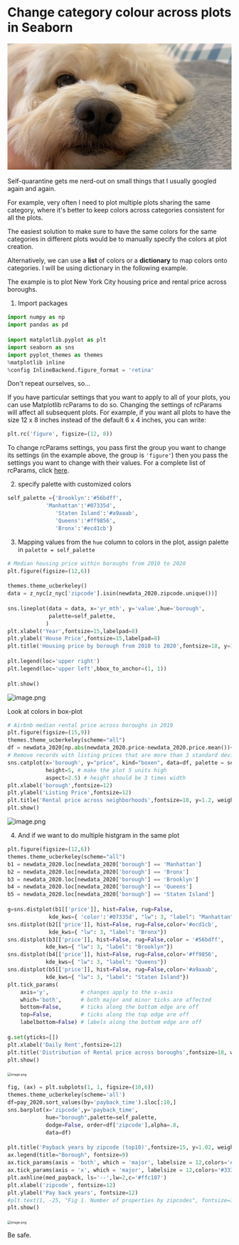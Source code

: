 # Change category colour across plots in Seaborn




<img src='/images/google 狗子1.jpeg'>

Self-quarantine gets me nerd-out on small things that I usually googled again and again.

For example, very often I need to plot multiple plots sharing the same category, where it's better to keep colors across categories  consistent for all the plots.

The easiest solution to make sure to have the same colors for the same categories in different plots would be to manually specify the colors at plot creation.

Alternatively, we can use a **list** of colors or a **dictionary** to map colors onto categories. I will be using dictionary in the following example.

The example is to plot New York City housing price and rental price across boroughs.

1. Import packages

```python
import numpy as np
import pandas as pd

import matplotlib.pyplot as plt
import seaborn as sns
import pyplot_themes as themes
%matplotlib inline
%config InlineBackend.figure_format = 'retina'
```



Don't repeat ourselves, so... <br>

If you have particular settings that you want to apply to all of your plots, you can use Matplotlib rcParams to do so. Changing the settings of rcParams will affect all subsequent plots. For example, if you want all plots to have the size 12 x 8 inches instead of the default 6 x 4 inches, you can write:

```python
plt.rc('figure', figsize=(12, 8))
```

To change rcParams settings, you pass first the group you want to change its settings (in the example above, the group is `'figure'`) then you pass the settings you want to change with their values. For a complete list of rcParams, click [here](https://matplotlib.org/users/customizing.html#a-sample-matplotlibrc-file).



2. specify palette with customized colors

```python
self_palette ={'Brooklyn':'#56bdff',
            'Manhattan':'#07335d',
               'Staten Island':'#a9aaab',
               'Queens':'#ff9856',
               'Bronx':'#ecd1cb'}
```



3. Mapping values from the `hue` column to colors in the plot, assign palette in `palette = self_palette`

```python
# Median housing price within boroughs from 2010 to 2020
plt.figure(figsize=(12,6))

themes.theme_ucberkeley()
data = z_nyc[z_nyc['zipcode'].isin(newdata_2020.zipcode.unique())]

sns.lineplot(data = data, x='yr_mth', y='value',hue='borough',
             palette=self_palette,
            )
plt.xlabel('Year',fontsize=15,labelpad=8)
plt.ylabel('House Price',fontsize=15,labelpad=8)
plt.title('Housing price by borough from 2010 to 2020',fontsize=18, y=1.02,weight='bold')

plt.legend(loc='upper right')
plt.legend(loc='upper left',bbox_to_anchor=(1, 1))

plt.show()
```

<img src="https://i.loli.net/2020/03/22/x8TWC9kmc34tzRM.png" alt="image.png" />



Look at colors in box-plot

```python
# Airbnb median rental price across boroughs in 2019
plt.figure(figsize=(15,9))
themes.theme_ucberkeley(scheme="all")
df = newdata_2020[np.abs(newdata_2020.price-newdata_2020.price.mean())<=(4*newdata_2020.price.std())]
# Remove records with listing prices that are more than 3 standard deviations from the mean
sns.catplot(x='borough', y="price", kind="boxen", data=df, palette = self_palette,
            height=5, # make the plot 5 units high
            aspect=2.5) # height should be 3 times width
plt.xlabel('borough',fontsize=12)
plt.ylabel('Listing Price',fontsize=12)
plt.title('Rental price across neighborhoods',fontsize=18, y=1.2, weight='bold')
plt.show()
```

![image.png](https://i.loli.net/2020/03/22/Em8npuZsjt5Bebg.png)



4. And if we want to do multiple histgram in the same plot

```python
plt.figure(figsize=(12,6))
themes.theme_ucberkeley(scheme="all")
b1 = newdata_2020.loc[newdata_2020['borough'] == 'Manhattan']
b2 = newdata_2020.loc[newdata_2020['borough'] == 'Bronx']
b3 = newdata_2020.loc[newdata_2020['borough'] == 'Brooklyn']
b4 = newdata_2020.loc[newdata_2020['borough'] == 'Queens']
b5 = newdata_2020.loc[newdata_2020['borough'] == 'Staten Island']

g=sns.distplot(b1[['price']], hist=False, rug=False,
             kde_kws={ 'color':'#07335d', "lw": 3, "label": "Manhattan"})
sns.distplot(b2[['price']], hist=False, rug=False,color='#ecd1cb',
             kde_kws={ "lw": 3, "label": "Bronx"})
sns.distplot(b3[['price']], hist=False, rug=False,color = '#56bdff',
            kde_kws={ "lw": 3, "label": "Brooklyn"})
sns.distplot(b4[['price']], hist=False, rug=False,color='#ff9856',
            kde_kws={ "lw": 3, "label": "Queens"})
sns.distplot(b5[['price']], hist=False, rug=False,color='#a9aaab',
            kde_kws={ "lw": 3, "label": "Staten Island"})
plt.tick_params(
    axis='y',          # changes apply to the x-axis
    which='both',      # both major and minor ticks are affected
    bottom=False,      # ticks along the bottom edge are off
    top=False,         # ticks along the top edge are off
    labelbottom=False) # labels along the bottom edge are off

g.set(yticks=[])
plt.xlabel('Daily Rent',fontsize=12)
plt.title('Distribution of Rental price across boroughs',fontsize=18, weight='bold')
plt.show()
```

<img src="https://i.loli.net/2020/03/22/Fs1Blj7Sg9x3GUV.png" alt="image.png" style="zoom:50%;" />



```python
fig, (ax) = plt.subplots(1, 1, figsize=(10,6))
themes.theme_ucberkeley(scheme='all')
df=pay_2020.sort_values(by='payback_time').iloc[:10,]
sns.barplot(x='zipcode',y='payback_time',
            hue="borough",palette=self_palette,
            dodge=False, order=df['zipcode'],alpha=.8,
            data=df)

plt.title('Payback years by zipcode (top10)',fontsize=15, y=1.02, weight='bold')
ax.legend(title="Borough", fontsize=9)
ax.tick_params(axis = 'both', which = 'major', labelsize = 12,colors='#333333',)
ax.tick_params(axis = 'x', which = 'major', labelsize = 12,colors='#333333',rotation=90)
plt.axhline(med_payback, ls='--',lw=2,c='#ffc107')
plt.xlabel('zipcode', fontsize=12)
plt.ylabel('Pay back years', fontsize=12)
#plt.text(1, -25, "Fig 1. Number of properties by zipcodes", fontsize=10, ha="center")    
plt.show()
```

<img src="https://i.loli.net/2020/03/22/FBcR3oZhP9ECvMg.png" alt="image.png" style="zoom:50%;" />



Be safe.

